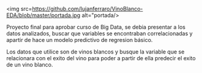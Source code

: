 <img src=https://github.com/lujanferraro/VinoBlanco-EDA/blob/master/portada.jpg alt="portada/>
                                                                                     
                                                                                     
 Proyecto final para aprobar curso de Big Data, se debia presentar a los datos analizados, buscar que variables se encontraban correlacionadas y apartir de hace un modelo predictivo de regresion básico.  
 
 Los datos que utilice son de vinos blancos y busque la variable que se relacionara con el exito del vino para poder a partir de ella predecir el exito de un vino blanco.
